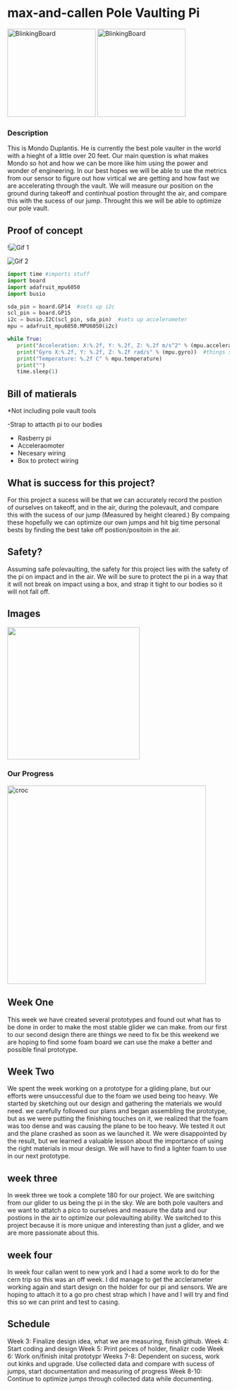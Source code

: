 # max-and-callen Pole Vaulting Pi

<img src="images/mondo1.PNG" alt="BlinkingBoard" width="200">

<img src="images/mondo2.PNG" alt="BlinkingBoard" width="200">

### Description
This is Mondo Duplantis. He is currently the best pole vaulter in the world with a hieght of a little over 20 feet. Our main question is what makes Mondo so hot and how we can be more like him using the power and wonder of engineering. In our best hopes we will be able to use the metrics from our sensor to figure out how virtical we are getting and how fast we are accelerating through the vault. We will measure our position on the ground during takeoff and continhual postion throught the air, and compare this with the sucess of our jump. Throught this we will be able to optimize our pole vault.

## Proof of concept

!![Gif 1](images/polevaultgif1.gif)



 ![Gif 2](images/polevaultgif2.gif)
 
 
 ```python
import time #imports stuff
import board
import adafruit_mpu6050
import busio

sda_pin = board.GP14  #sets up i2c
scl_pin = board.GP15
i2c = busio.I2C(scl_pin, sda_pin)  #sets up accelerometer
mpu = adafruit_mpu6050.MPU6050(i2c)

while True:
    print("Acceleration: X:%.2f, Y: %.2f, Z: %.2f m/s^2" % (mpu.acceleration))
    print("Gyro X:%.2f, Y: %.2f, Z: %.2f rad/s" % (mpu.gyro))  #things serial monitor needs to read
    print("Temperature: %.2f C" % mpu.temperature)
    print("")
    time.sleep(1)

```

## Bill of matierals
*Not including pole vault tools

-Strap to attacth pi to our bodies
- Rasberry pi
- Acceleraomoter
- Necesary wiring 
- Box to protect wiring

## What is success for this project?
For this project a sucess will be that we can accurately record the postion of ourselves on takeoff, and in the air, during the polevault, and compare this with the sucess of our jump (Measured by height cleared.) By compaing these hopefully we can optimize our own jumps and hit big time personal bests by finding the best take off postion/positoin in the air.

## Safety? 
Assuming safe polevaulting, the safety for this project lies with the safety of the pi on impact and in the air. We will be sure to protect the pi in a way that it will not break on impact using a box, and strap it tight to our bodies so it will not fall off. 

## Images

<img src="images/PVdiagram.jpg" width="300">

### Our Progress 

<img src="images/crocs.jpg" alt="croc" width="450">

## Week One
This week we have created several prototypes and found out what has to be done in order to make the most stable glider we can make. from our first to our second design there are things we need to fix be this weekend we are hoping to find some foam board we can use the make a better and possible final prototype.


## Week Two
We spent the week working on a prototype for a gliding plane, but our efforts were unsuccessful due to the foam we used being too heavy. We started by sketching out our design and gathering the materials we would need. we carefully followed our plans and began assembling the prototype, but as we were putting the finishing touches on it, we realized that the foam was too dense and was causing the plane to be too heavy. We tested it out and the plane crashed as soon as we launched it. We were disappointed by the result, but we learned a valuable lesson about the importance of using the right materials in mour design. We will have to find a lighter foam to use in our next prototype.


## week three
In week three we took a complete 180 for our project. We are switching from our glider to us being the pi in the sky. We are both pole vaulters and we want to attatch a pico to ourselves and measure the data and our postions in the air to optimize our polevaulting ability. We switched to this project because it is more unique and interesting than just a glider, and we are more passionate about this.


## week four
In week four callan went to new york and I had a some work to do for the cern trip so this was an off week. I did manage to get the acclerameter working again and start design on the holder for our pi and sensors. We are hoping to attach it to a go pro chest strap which I have and I will try and find this so we can print and test to casing.

## Schedule 
Week 3: Finalize design idea, what we are measuring, finish github. 
Week 4: Start coding and design 
Week 5: Print peices of holder, finalizr code
Week 6: Work on/finish inital prototypr
Weeks 7-8: Dependent on sucess, work out kinks and upgrade. Use collected data and compare with sucess of jumps, start documentation and measuring of progress
Week 8-10: Continue to optimize jumps through collected data while documenting.
